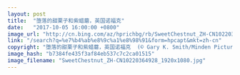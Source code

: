 ```yaml
---
layout: post
title:  "堕落的甜栗子和紫蜡蘑，英国诺福克"
date:   "2017-10-05 16:00:00 +0800"
image_url: "http://cn.bing.com/az/hprichbg/rb/SweetChestnut_ZH-CN10220364928_1920x1080.jpg"
link: "/search?q=%e7%b4%ab%e8%9c%a1%e8%98%91&form=hpcapt&mkt=zh-cn"
copyright: "堕落的甜栗子和紫蜡蘑，英国诺福克  (© Gary K. Smith/Minden Pictures)"
image_hash: "b7384fe435f3af84eb537c7c2ca01515"
image_filename: "SweetChestnut_ZH-CN10220364928_1920x1080.jpg"
---
```


